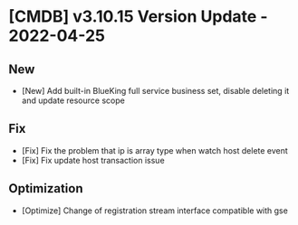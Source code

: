 # [CMDB] v3.10.15 Version Update - 2022-04-25

## New

- [New] Add built-in BlueKing full service business set, disable deleting it and update resource scope

## Fix

- [Fix] Fix the problem that ip is array type when watch host delete event
- [Fix] Fix update host transaction issue

## Optimization

- [Optimize] Change of registration stream interface compatible with gse